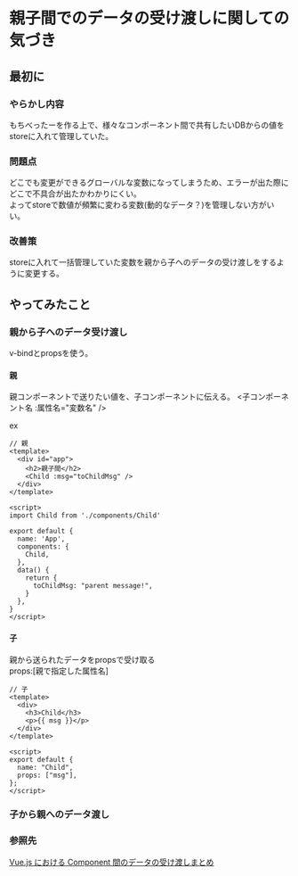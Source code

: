 
# 親子間でのデータの受け渡しに関しての気づき

## 最初に

### やらかし内容
もちべったーを作る上で、様々なコンポーネント間で共有したいDBからの値をstoreに入れて管理していた。

### 問題点
どこでも変更ができるグローバルな変数になってしまうため、エラーが出た際にどこで不具合が出たかわかりにくい。  
よってstoreで数値が頻繁に変わる変数(動的なデータ？)を管理しない方がいい。

### 改善策
storeに入れて一括管理していた変数を親から子へのデータの受け渡しをするように変更する。  

## やってみたこと

### 親から子へのデータ受け渡し
v-bindとpropsを使う。 

#### 親

親コンポーネントで送りたい値を、子コンポーネントに伝える。 
 <子コンポーネント名 :属性名="変数名" />   

ex  
```
// 親
<template>
  <div id="app">
    <h2>親子間</h2>
    <Child :msg="toChildMsg" />
  </div>
</template>

<script>
import Child from './components/Child'

export default {
  name: 'App',
  components: {
    Child,
  },
  data() {
    return {
      toChildMsg: "parent message!",
    }
  },
}
</script>

```
#### 子
親から送られたデータをpropsで受け取る  
props:[親で指定した属性名]  
```
// 子
<template>
  <div>
    <h3>Child</h3>
    <p>{{ msg }}</p>
  </div>
</template>

<script>
export default {
  name: "Child",
  props: ["msg"],
};
</script>

```

### 子から親へのデータ渡し

### 参照先
[Vue.js における Component 間のデータの受け渡しまとめ](https://qiita.com/att55/items/91b683c68b5057eaac51)
